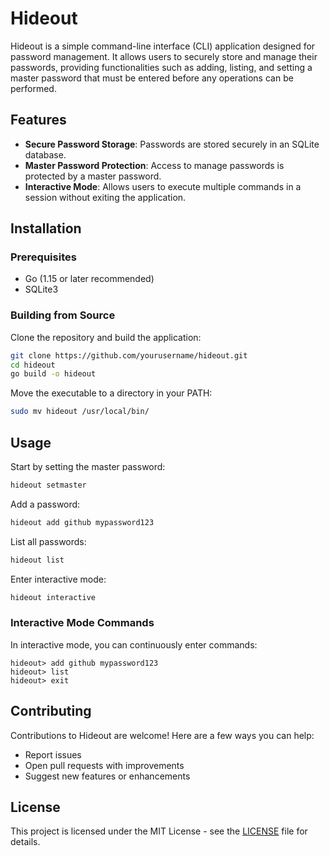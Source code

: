 # Hideout

Hideout is a simple command-line interface (CLI) application designed for password management. It allows users to securely store and manage their passwords, providing functionalities such as adding, listing, and setting a master password that must be entered before any operations can be performed.

## Features

- **Secure Password Storage**: Passwords are stored securely in an SQLite database.
- **Master Password Protection**: Access to manage passwords is protected by a master password.
- **Interactive Mode**: Allows users to execute multiple commands in a session without exiting the application.

## Installation

### Prerequisites

- Go (1.15 or later recommended)
- SQLite3

### Building from Source

Clone the repository and build the application:

```bash
git clone https://github.com/yourusername/hideout.git
cd hideout
go build -o hideout
```

Move the executable to a directory in your PATH:

```bash
sudo mv hideout /usr/local/bin/
```

## Usage

Start by setting the master password:

```bash
hideout setmaster
```

Add a password:

```bash
hideout add github mypassword123
```

List all passwords:

```bash
hideout list
```

Enter interactive mode:

```bash
hideout interactive
```

### Interactive Mode Commands

In interactive mode, you can continuously enter commands:

```
hideout> add github mypassword123
hideout> list
hideout> exit
```

## Contributing

Contributions to Hideout are welcome! Here are a few ways you can help:

- Report issues
- Open pull requests with improvements
- Suggest new features or enhancements

## License

This project is licensed under the MIT License - see the [LICENSE](LICENSE) file for details.

